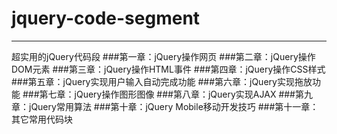 # jquery-code-segment
--------------------------
超实用的jQuery代码段
###第一章：jQuery操作网页
###第二章：jQuery操作DOM元素
###第三章：jQuery操作HTML事件
###第四章：jQuery操作CSS样式
###第五章：jQuery实现用户输入自动完成功能
###第六章：jQuery实现拖放功能
###第七章：jQuery操作图形图像
###第八章：jQuery实现AJAX
###第九章：jQuery常用算法
###第十章：jQuery Mobile移动开发技巧
###第十一章：其它常用代码块

